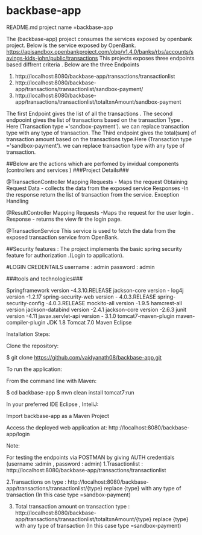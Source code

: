 # backbase-app
README.md
project name =backbase-app


The (backbase-app) project consumes the services exposed by openbank project. Below is the service exposed by OpenBank. 
https://apisandbox.openbankproject.com/obp/v1.4.0/banks/rbs/accounts/savings-kids-john/public/transactions
This projects exposes three endpoints based diffrent criteria . Below are the three Endpoints 

1. http://localhost:8080/backbase-app/transactions/transactionlist
2. http://localhost:8080/backbase-app/transactions/transactionlist/sandbox-payment/
3. http://localhost:8080/backbase-app/transactions/transactionlist/totaltxnAmount/sandbox-payment

The first Endpoint gives the list of all the transactions .
The second endpooint gives the list of transactions based on the transaction Type . Here (Transaction type ='sandbox-payment'). we can replace transaction type with any type of transaction.
The Third endpoint gives the total(sum) of transaction amount based on the transactions type.Here (Transaction type ='sandbox-payment'). we can replace transaction type with any type of transaction.

 

##Below are the actions which are perfomed by invidual components (controllers and services )
###Project Details###

@TransactionController
Mapping Requests - Maps the request 
Obtaining Request Data - collects the data from the exposed service
Responses  -In the response return the list of transaction from the service.
Exception Handling

@ResultController
Mapping Requests -Maps the request for the user login .
Response - returns the view fir the login page.

@TransactionService
This service is used to fetch the data from the exposed transaction service from OpenBank.

##Security features :
The project implements the basic spring security feature for authorization .(Login to application).

#LOGIN CREDENTAILS 
username : admin
password : admin

###tools and technologies###

Springframework version -4.3.10.RELEASE
jackson-core version -
log4j version -1.2.17
spring-security-web version - 4.0.3.RELEASE
spring-security-config -4.0.3.RELEASE
mockito-all version -1.9.5
hamcrest-all version 
jackson-databind version -2.4.1
jackson-core  version -2.6.3
junit        version -4.11
javax.servlet-api version - 3.1.0
tomcat7-maven-plugin 
maven-compiler-plugin 
JDK 1.8
Tomcat 7.0
Maven
Eclipse


Installation Steps: 

Clone the repository:

$ git clone https://github.com/vaidyanath08/backbase-app.git

To run the application:

From the command line with Maven:

$ cd backbase-app
$ mvn clean install tomcat7:run  


In your preferred IDE Eclipse , InteliJ:

Import backbase-app as a Maven Project


Access the deployed web application at: http://localhost:8080/backbase-app/login

Note:

For testing the endpoints via POSTMAN by giving AUTH credentials (username  :admin , password : admin)
1.Trasactionlist  : http://localhost:8080/backbase-app/transactions/transactionlist

2.Transactions on type  : http://localhost:8080/backbase-app/transactions/transactionlist/{type}
replace {type} with any type of transaction (In this case type =sandbox-payment)

3. Total transaction amount on transaction type : http://localhost:8080/backbase-app/transactions/transactionlist/totaltxnAmount/{type}
replace {type} with any type of transaction (In this case type =sandbox-payment)
